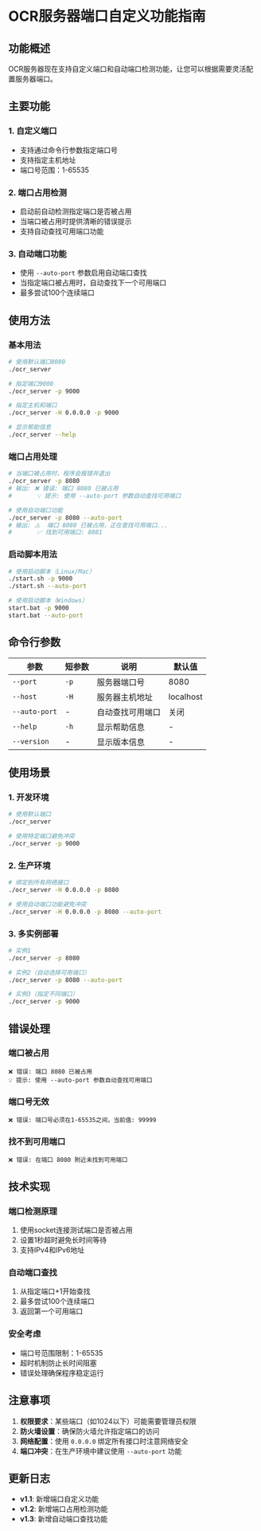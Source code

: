 # OCR服务器端口自定义功能指南

## 功能概述

OCR服务器现在支持自定义端口和自动端口检测功能，让您可以根据需要灵活配置服务器端口。

## 主要功能

### 1. 自定义端口
- 支持通过命令行参数指定端口号
- 支持指定主机地址
- 端口号范围：1-65535

### 2. 端口占用检测
- 启动前自动检测指定端口是否被占用
- 当端口被占用时提供清晰的错误提示
- 支持自动查找可用端口功能

### 3. 自动端口功能
- 使用 `--auto-port` 参数启用自动端口查找
- 当指定端口被占用时，自动查找下一个可用端口
- 最多尝试100个连续端口

## 使用方法

### 基本用法

```bash
# 使用默认端口8080
./ocr_server

# 指定端口9000
./ocr_server -p 9000

# 指定主机和端口
./ocr_server -H 0.0.0.0 -p 9000

# 显示帮助信息
./ocr_server --help
```

### 端口占用处理

```bash
# 当端口被占用时，程序会报错并退出
./ocr_server -p 8080
# 输出: ❌ 错误: 端口 8080 已被占用
#       💡 提示: 使用 --auto-port 参数自动查找可用端口

# 使用自动端口功能
./ocr_server -p 8080 --auto-port
# 输出: ⚠️  端口 8080 已被占用，正在查找可用端口...
#       ✅ 找到可用端口: 8081
```

### 启动脚本用法

```bash
# 使用启动脚本（Linux/Mac）
./start.sh -p 9000
./start.sh --auto-port

# 使用启动脚本（Windows）
start.bat -p 9000
start.bat --auto-port
```

## 命令行参数

| 参数 | 短参数 | 说明 | 默认值 |
|------|--------|------|--------|
| `--port` | `-p` | 服务器端口号 | 8080 |
| `--host` | `-H` | 服务器主机地址 | localhost |
| `--auto-port` | - | 自动查找可用端口 | 关闭 |
| `--help` | `-h` | 显示帮助信息 | - |
| `--version` | - | 显示版本信息 | - |

## 使用场景

### 1. 开发环境
```bash
# 使用默认端口
./ocr_server

# 使用特定端口避免冲突
./ocr_server -p 9000
```

### 2. 生产环境
```bash
# 绑定到所有网络接口
./ocr_server -H 0.0.0.0 -p 8080

# 使用自动端口功能避免冲突
./ocr_server -H 0.0.0.0 -p 8080 --auto-port
```

### 3. 多实例部署
```bash
# 实例1
./ocr_server -p 8080

# 实例2（自动选择可用端口）
./ocr_server -p 8080 --auto-port

# 实例3（指定不同端口）
./ocr_server -p 9000
```

## 错误处理

### 端口被占用
```
❌ 错误: 端口 8080 已被占用
💡 提示: 使用 --auto-port 参数自动查找可用端口
```

### 端口号无效
```
❌ 错误: 端口号必须在1-65535之间，当前值: 99999
```

### 找不到可用端口
```
❌ 错误: 在端口 8080 附近未找到可用端口
```

## 技术实现

### 端口检测原理
1. 使用socket连接测试端口是否被占用
2. 设置1秒超时避免长时间等待
3. 支持IPv4和IPv6地址

### 自动端口查找
1. 从指定端口+1开始查找
2. 最多尝试100个连续端口
3. 返回第一个可用端口

### 安全考虑
- 端口号范围限制：1-65535
- 超时机制防止长时间阻塞
- 错误处理确保程序稳定运行

## 注意事项

1. **权限要求**：某些端口（如1024以下）可能需要管理员权限
2. **防火墙设置**：确保防火墙允许指定端口的访问
3. **网络配置**：使用 `0.0.0.0` 绑定所有接口时注意网络安全
4. **端口冲突**：在生产环境中建议使用 `--auto-port` 功能

## 更新日志

- **v1.1**: 新增端口自定义功能
- **v1.2**: 新增端口占用检测功能
- **v1.3**: 新增自动端口查找功能 